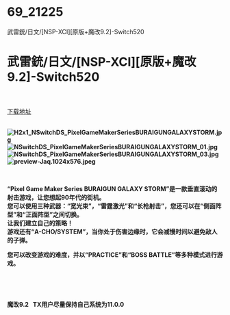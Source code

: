 # 69_21225
武雷銃/日文/[NSP-XCI][原版+魔改9.2]-Switch520
# 武雷銃/日文/[NSP-XCI][原版+魔改9.2]-Switch520
 <br/></br>
[下载地址](https://www.switch520.cc/article/21225 "下载地址")
<br/></br>

<p><strong><img title="H2x1_NSwitchDS_PixelGameMakerSeriesBURAIGUNGALAXYSTORM.jpg" src="https://www.switch520.cc/muke_img/2021_08_14_6d6b161e0f39d.jpg" alt="H2x1_NSwitchDS_PixelGameMakerSeriesBURAIGUNGALAXYSTORM.jpg"></strong><br>
<strong><img title="NSwitchDS_PixelGameMakerSeriesBURAIGUNGALAXYSTORM_01.jpg" src="https://www.switch520.cc/muke_img/2021_08_14_e94e2f9cbc927.jpg" alt="NSwitchDS_PixelGameMakerSeriesBURAIGUNGALAXYSTORM_01.jpg"></strong><br>
<strong><img title="NSwitchDS_PixelGameMakerSeriesBURAIGUNGALAXYSTORM_03.jpg" src="https://www.switch520.cc/muke_img/2021_08_14_43879e0fe0c45.jpg" alt="NSwitchDS_PixelGameMakerSeriesBURAIGUNGALAXYSTORM_03.jpg"></strong><br>
<strong><img title="preview-Jaq.1024x576.jpeg" src="https://www.switch520.cc/muke_img/2021_08_14_f6abe141bca51.jpeg" alt="preview-Jaq.1024x576.jpeg">&nbsp;</strong></p>
<p>&nbsp;</p>
<p><strong>“Pixel Game Maker Series BURAIGUN GALAXY STORM”是一款垂直滚动的射击游戏，让您想起90年代的街机。</strong><br>
<strong>您可以使用三种武器：“宽光束”，“雷霆激光”和“长枪射击”，您还可以在“侧面阵型”和“正面阵型”之间切换。</strong><br>
<strong>让我们建立自己的策略！</strong><br>
<strong>游戏还有“A-CHO/SYSTEM”，当你处于伤害边缘时，它会减慢时间以避免敌人的子弹。</strong></p>
<p><strong>您可以改变游戏的难度，并以“PRACTICE”和“BOSS BATTLE”等多种模式进行游戏。</strong></p>
<p>&nbsp;</p>
<p>&nbsp;</p>
<p><strong>魔改9.2 &nbsp;&nbsp;TX用户尽量保持自己系统为11.0.0</strong></p>
